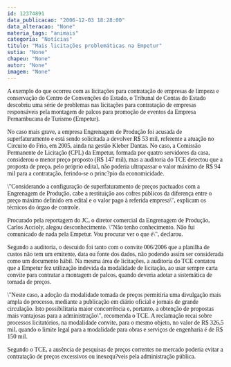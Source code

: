 ```yaml
---
id: 12374891
data_publicacao: "2006-12-03 18:28:00"
data_alteracao: "None"
materia_tags: "animais"
categoria: "Notícias"
titulo: "Mais licitações problemáticas na Empetur"
sutia: "None"
chapeu: "None"
autor: "None"
imagem: "None"
---
```

<p><P><FONT face=Verdana>A exemplo do que ocorreu com as licitações para contratação de empresas de limpeza e conservação do Centro de Convenções do Estado, o Tribunal de Contas do Estado descobriu uma série de problemas nas licitações para contratação de empresas responsáveis pela montagem de palcos para promoção de eventos da Empresa Pernambucana de Turismo (Empetur). </FONT></P></p>
<p><P><FONT face=Verdana>No caso mais grave, a empresa Engrenagem de Produção foi acusada de superfaturamento e está sendo solicitada a devolver R$ 53 mil, referente a atuação no Circuito do Frio, em 2005, ainda na gestão Kleber Dantas. No caso, a Comissão Permanente de Licitação (CPL) da Empetur, formada por quatro servidores da casa, considerou o menor preço proposto (R$ 147 mil), mas a auditoria do TCE detectou que a proposta de preço, pelo próprio edital, não poderia ultrapassar o valor máximo de R$ 94 mil para a contratação, ferindo-se o princ?pio da economicidade.</FONT></P></p>
<p><P><FONT face=Verdana>\"Considerando a configuração de superfaturamento de preços pactuados com a Engrenagem de Produção, cabe a restituição aos cofres públicos da diferença entre o preço máximo definido em edital e o valor pago à referida empresa\", explicam os técnicos do órgao de controle. </FONT></P></p>
<p><P><FONT face=Verdana>Procurado pela reportagem do JC, o diretor comercial da Engrenagem de Produção, Carlos Accioly, alegou desconhecimento. \"Não tenho conhecimento. Não fui comunicado de nada pela Empetur. Vou procurar ver o que é\", declarou. </FONT></P></p>
<p><P><FONT face=Verdana>Segundo a auditoria, o descuido foi tanto com o convite 006/2006 que a planilha de custos não tem um emitente, data ou fonte dos dados, não podendo assim ser considerada como um documento hábil. Na mesma área de licitações, a auditoria do TCE contatou que a Empetur fez utilização indevida da modalidade de licitação, ao usar sempre carta convite para contratar a montagem de palcos, quando deveria adotar a sistemática de tomada de preços. </FONT></P></p>
<p><P><FONT face=Verdana>\"Neste caso, a adoção da modalidade tomada de preços permitiria uma divulgação mais ampla do processo, mediante a publicação em diário oficial e jornais de grande circulação. Isto possibilitaria maior concorrência e, portanto, a obtenção de propostas mais vantajosas para a administração\", recomenda o TCE. A reclamação recai sobre processos licitatórios, na modalidade convite, para o mesmo objeto, no valor de R$ 326,5 mil, quando o limite legal para a modalidade para obras e serviços de engenharia é de R$ 150 mil. </FONT></P></p>
<p><P><FONT face=Verdana>Segundo o TCE, a ausência de pesquisas de preços correntes no mercado poderia evitar a contratação de preços excessivos ou inexequ?veis pela administração pública. </FONT></P> </p>
